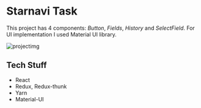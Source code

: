 # Starnavi Task

This project has 4 components: *Button*, *Fields*, *History* and *SelectField*. For UI implementation I used Material UI library.

![projectimg](https://i.ibb.co/2dMHvjc/projectimg.jpg)
## Tech Stuff
- React
- Redux, Redux-thunk
- Yarn
- Material-UI
